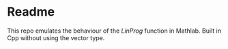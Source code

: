 # Readme
This repo emulates the behaviour of the *LinProg* function in Mathlab. Built in Cpp without using the vector type.
